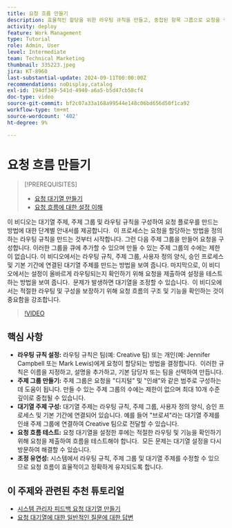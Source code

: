 ```yaml
---
title: 요청 흐름 만들기
description: 효율적인 할당을 위한 라우팅 규칙을 만들고, 중첩된 항목 그룹으로 요청을 구성하고, 대기열 항목을 워크플로우에 연결하고, 요청 흐름 기능을 테스트하고, 정확성과 효율성을 보장하기 위해 유연하게 조정하여 요청 관리를 최적화합니다.
activity: deploy
feature: Work Management
type: Tutorial
role: Admin, User
level: Intermediate
team: Technical Marketing
thumbnail: 335223.jpeg
jira: KT-8960
last-substantial-update: 2024-09-11T00:00:00Z
recommendations: noDisplay,catalog
exl-id: 194df349-541d-4940-a6a5-b5d47cb58cf4
doc-type: video
source-git-commit: bf2c07a33a168a99544e148c06bd656d50f1ca92
workflow-type: tm+mt
source-wordcount: '402'
ht-degree: 9%

---
```


# 요청 흐름 만들기

>[!PREREQUISITES]
>
>* [요청 대기열 만들기](/help/manage-work/request-queues/create-a-request-queue.md)
>* [요청 흐름에 대한 설정 이해](/help/manage-work/request-queues/understand-settings-for-a-flow-request.md)

이 비디오는 대기열 주제, 주제 그룹 및 라우팅 규칙을 구성하여 요청 플로우를 만드는 방법에 대한 단계별 안내서를 제공합니다. &#x200B; 이 프로세스는 요청을 할당하는 방법을 정의하는 라우팅 규칙을 만드는 것부터 시작합니다&#x200B;. 그런 다음 주제 그룹을 만들어 요청을 구성합니다&#x200B;. 이러한 그룹을 큐에 추가할 수 있으며 만들 수 있는 주제 그룹의 수에는 제한이 없습니다.
이 비디오에서는 라우팅 규칙, 주제 그룹, 사용자 정의 양식, 승인 프로세스 및 기본 기간에 연결된 대기열 주제를 만드는 방법을 보여 줍니다.
마지막으로, 이 비디오에서는 설정이 올바르게 라우팅되는지 확인하기 위해 요청을 제출하여 설정을 테스트하는 방법을 보여 줍니다. &#x200B; 문제가 발생하면 대기열을 조정할 수 있습니다. &#x200B; 이 비디오에서는 적절한 라우팅 및 구성을 보장하기 위해 요청 흐름의 구조 및 기능을 확인하는 것이 중요함을 강조합니다.

>[!VIDEO](https://video.tv.adobe.com/v/3433829/?quality=12&learn=on&captions=kor)

## 핵심 사항

* **라우팅 규칙 설정:** 라우팅 규칙은 팀(예: Creative 팀) 또는 개인(예: Jennifer Campbell 또는 Mark Lewis)에게 요청이 할당되는 방법을 결정합니다. &#x200B; 이러한 규칙은 이름을 지정하고, 설명을 추가하고, 기본 담당자 또는 팀을 선택하여 만듭니다.
* **주제 그룹 만들기:** 주제 그룹은 요청을 &quot;디지털&quot; 및 &quot;인쇄&quot;와 같은 범주로 구성하는 데 도움이 됩니다&#x200B;. 만들 수 있는 주제 그룹의 수에는 제한이 없으며 최대 10개 수준 깊이로 중첩될 수 있습니다.
* **대기열 주제 구성:** 대기열 주제는 라우팅 규칙, 주제 그룹, 사용자 정의 양식, 승인 프로세스 및 기본 기간에 연결되어 있습니다. &#x200B; 예를 들어 &quot;브로셔&quot;라는 대기열 주제를 인쇄 주제 그룹에 연결하여 Creative 팀으로 전달할 수 있습니다.
* **요청 흐름 테스트:** 요청 대기열을 설정한 후에는 적절한 라우팅 및 기능을 확인하기 위해 요청을 제출하여 흐름을 테스트해야 합니다. &#x200B; 모든 문제는 대기열 설정을 다시 방문하여 해결할 수 있습니다. &#x200B;
* **조정 유연성:** 시스템에서 라우팅 규칙, 주제 그룹 및 대기열 주제를 수정할 수 있으므로 요청 흐름이 효율적이고 정확하게 유지되도록 합니다.


## 이 주제와 관련된 추천 튜토리얼

* [시스템 관리자 피드백 요청 대기열 만들기](/help/manage-work/request-queues/create-a-system-admin-feedback-request-queue.md)
* [요청 대기열에 대한 일반적인 질문에 대한 답변](/help/manage-work/request-queues/request-queue-faq.md)


